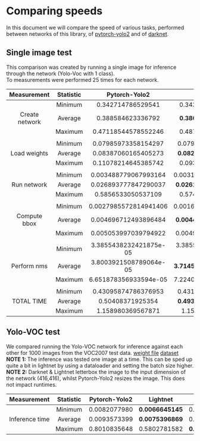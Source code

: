 Comparing speeds
================
In this document we will compare the speed of various tasks, performed between networks of this library, of [pytorch-yolo2](https://github.com/marvis/pytorch-yolo2) and of [darknet](https://github.com/pjreddie/darknet).

## Single image test
This comparison was created by running a single image for inference through the network (Yolo-Voc with 1 class).  
To measurements were performed 25 times for each network.

| Measurement    | Statistic | Pytorch-Yolo2          | Lightnet                  |
|:--------------:|:---------:|:----------------------:|:-------------------------:|
|                | Minimum   | 0.342714786529541      | 0.3436274528503418        |
| Create network | Average   | 0.388584623336792      | __0.3805842685699463__    |
|                | Maximum   | 0.47118544578552246    | 0.4875929355621338        |
|                |           |                        |                           |
|                | Minimum   | 0.07985973358154297    | 0.07999420166015625       |
| Load weights   | Average   | 0.08387060165405273    | __0.08214405059814453__   |
|                | Maximum   | 0.11078214645385742    | 0.0931096076965332        |
|                |           |                        |                           |
|                | Minimum   | 0.003488779067993164   | 0.0031592845916748047     |
| Run network    | Average   | 0.026893777847290037   | __0.026136188507080077__  |
|                | Maximum   | 0.5856533050537109     | 0.5749838352203369        |
|                |           |                        |                           |
|                | Minimum   | 0.0027985572814941406  | 0.0016674995422363281     |
| Compute bbox   | Average   | 0.004696712493896484   | __0.004429044723510742__  |
|                | Maximum   | 0.005053997039794922   | 0.004963874816894531      |
|                |           |                        |                           |
|                | Minimum   | 3.3855438232421875e-05 | 3.3855438232421875e-05    |
| Perform nms    | Average   | 3.8003921508789064e-05 | __3.714561462402344e-05__ |
|                | Maximum   | 6.651878356933594e-05  | 7.224082946777344e-05     |
|                |           |                        |                           |
|                | Minimum   | 0.43095874786376953    | 0.43177199363708496       |
| TOTAL TIME     | Average   | 0.50408371925354       | __0.49333069801330565__   |
|                | Maximum   | 1.158980369567871      | 1.157426118850708         |

## Yolo-VOC test
We compared running the Yolo-VOC network for inference against each other for 1000 images from the VOC2007 test data.
[weight file](https://pjreddie.com/media/files/yolo-voc.weights)
[dataset](http://host.robots.ox.ac.uk/pascal/VOC/voc2007/VOCtest_06-Nov-2007.tar)
__NOTE 1:__ The inference was tested one image at a time. This can be sped up quite a bit in lightnet by using a dataloader and setting the batch size higher.
__NOTE 2:__ Darknet & Lightnet letterbox the image to the input dimension of the network (416,416), whilst Pytorch-Yolo2 resizes the image. This does not impact runtimes.

| Measurement    | Statistic | Pytorch-Yolo2 | Lightnet         | Darknet          | Lightnet CPU |
|:--------------:|:---------:|:-------------:|:----------------:|:----------------:|:------------:|
|                | Minimum   | 0.0082077980  | __0.0066645145__ | 0.0127110481     | 0.5437238216 |
| Inference time | Average   | 0.0093573399  | __0.0075396869__ | 0.0145603297     | 0.5992722511 |
|                | Maximum   | 0.8010835648  | 0.5802781582     | __0.0217719078__ | 0.7122807503 |
